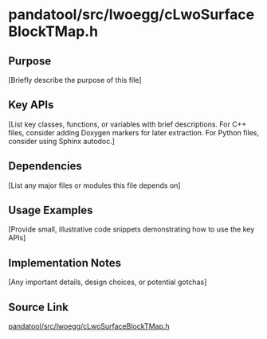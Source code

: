 # pandatool/src/lwoegg/cLwoSurfaceBlockTMap.h

## Purpose
[Briefly describe the purpose of this file]

## Key APIs
[List key classes, functions, or variables with brief descriptions.
For C++ files, consider adding Doxygen markers for later extraction.
For Python files, consider using Sphinx autodoc.]

## Dependencies
[List any major files or modules this file depends on]

## Usage Examples
[Provide small, illustrative code snippets demonstrating how to use the key APIs]

## Implementation Notes
[Any important details, design choices, or potential gotchas]

## Source Link
[pandatool/src/lwoegg/cLwoSurfaceBlockTMap.h](link_to_source_repository/pandatool/src/lwoegg/cLwoSurfaceBlockTMap.h)
